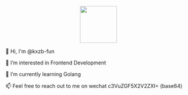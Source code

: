 <div id="header" align="center">
  <img src="https://media.giphy.com/media/M9gbBd9nbDrOTu1Mqx/giphy.gif" width="100"/>
</div>

👋 Hi, I'm @kxzb-fun

👀 I’m interested in Frontend Development

🌱 I’m currently learning Golang

📫 Feel free to reach out to me on wechat c3VuZGF5X2V2ZXI= (base64)

